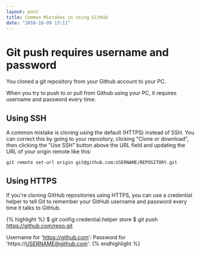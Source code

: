 ```yaml
---
layout: post
title: Common Mistakes in using GitHub
date: "2018-10-09 13:11"
---
```


# Git push requires username and password

You cloned a git repository from your Github account to your PC.

When you try to push to or pull from Github using your PC, it requires username and password every time.

## Using SSH

A common mistake is cloning using the default (HTTPS) instead of SSH. You can correct this by going to your repository, clicking "Clone or download", then clicking the "Use SSH" button above the URL field and updating the URL of your origin remote like this:

`git remote set-url origin git@github.com:USERNAME/REPOSITORY.git`


## Using HTTPS

If you're cloning GitHub repositories using HTTPS, you can use a credential helper to tell Git to remember your GitHub username and password every time it talks to GitHub.

{% highlight %}
$ git config credential.helper store
$ git push https://github.com/repo.git

Username for 'https://github.com': <USERNAME>
Password for 'https://USERNAME@github.com': <PASSWORD>
{% endhighlight %}
